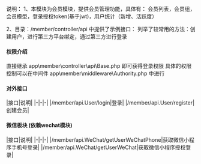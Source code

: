 说明：
1、本模块为会员模块，提供会员管理功能，具体有：
   会员列表，会员组，会员模型，登录授权token(基于jwt)，用户统计（新增、活跃度）

2、目录：/member/controller/api 中提供了示例接口：
    列举了较常用的方法：创建用户，进行第三方平台绑定，通过第三方进行登录
    
#### 权限介绍

直接继承 app\member\controller\api\Base.php 即可获得登录权限
具体的权限控制可以在中间件 app\member\middleware\Authority.php 中进行

#### 对外接口

|接口|说明|
|-|-|-|
|/member/api.User/login|登录|
|/member/api.User/register|创建会员|

#### 微信板块 (依赖wechat模块)

|接口|说明|
|-|-|-|
|/member/api.WeChat/getUserWeChatPhone|获取微信小程序手机号登录|
|/member/api.WeChat/getUserWeChat|获取微信小程序授权登录|



